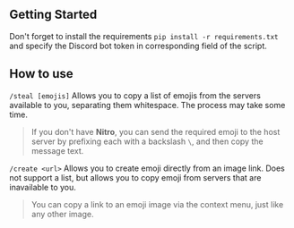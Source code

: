 ## Getting Started
Don't forget to install the requirements `pip install -r requirements.txt` and specify the Discord bot token in corresponding field of the script.

## How to use
`/steal [emojis]` Allows you to copy a list of emojis from the servers available to you, separating them whitespace. The process may take some time.
> If you don't have **Nitro**, you can send the required emoji to the host server by prefixing each with a backslash `\`, and then copy the message text.

`/create <url>` Allows you to create emoji directly from an image link. Does not support a list, but allows you to copy emoji from servers that are inavailable to you.
> You can copy a link to an emoji image via the context menu, just like any other image.